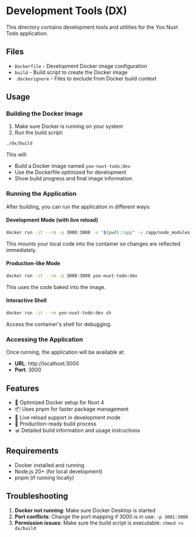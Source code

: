 # Development Tools (DX)

This directory contains development tools and utilities for the Yoo Nuxt Todo application.

## Files

- `Dockerfile` - Development Docker image configuration
- `build` - Build script to create the Docker image
- `.dockerignore` - Files to exclude from Docker build context

## Usage

### Building the Docker Image

1. Make sure Docker is running on your system
2. Run the build script:

```bash
./dx/build
```

This will:
- Build a Docker image named `yoo-nuxt-todo:dev`
- Use the Dockerfile optimized for development
- Show build progress and final image information

### Running the Application

After building, you can run the application in different ways:

#### Development Mode (with live reload)
```bash
docker run -it --rm -p 3000:3000 -v "$(pwd):/app" -v /app/node_modules yoo-nuxt-todo:dev
```

This mounts your local code into the container so changes are reflected immediately.

#### Production-like Mode
```bash
docker run -it --rm -p 3000:3000 yoo-nuxt-todo:dev
```

This uses the code baked into the image.

#### Interactive Shell
```bash
docker run -it --rm yoo-nuxt-todo:dev sh
```

Access the container's shell for debugging.

### Accessing the Application

Once running, the application will be available at:
- **URL**: http://localhost:3000
- **Port**: 3000

## Features

- 🐳 Optimized Docker setup for Nuxt 4
- 📦 Uses pnpm for faster package management
- 🔄 Live reload support in development mode
- 🚀 Production-ready build process
- 📊 Detailed build information and usage instructions

## Requirements

- Docker installed and running
- Node.js 20+ (for local development)
- pnpm (if running locally)

## Troubleshooting

1. **Docker not running**: Make sure Docker Desktop is started
2. **Port conflicts**: Change the port mapping if 3000 is in use: `-p 3001:3000`
3. **Permission issues**: Make sure the build script is executable: `chmod +x dx/build`